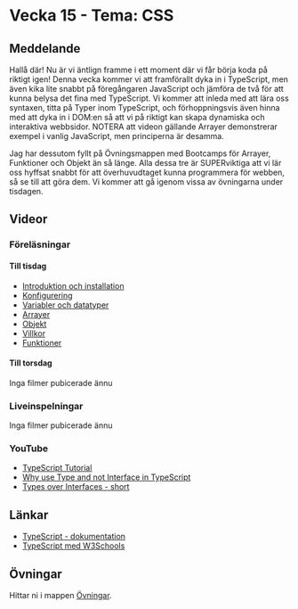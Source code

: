 # Vecka 15 - Tema: CSS

## Meddelande
Hallå där! Nu är vi äntlign framme i ett moment där vi får börja koda på riktigt igen! Denna vecka kommer vi att framförallt dyka in i TypeScript, men även kika lite snabbt på föregångaren JavaScript och jämföra de två för att kunna belysa det fina med TypeScript. Vi kommer att inleda med att lära oss syntaxen, titta på Typer inom TypeScript, och förhoppningsvis även hinna med att dyka in i DOM:en så att vi på riktigt kan skapa dynamiska och interaktiva webbsidor. NOTERA att videon gällande Arrayer demonstrerar exempel i vanlig JavaScript, men principerna är desamma. 

Jag har dessutom fyllt på Övningsmappen med Bootcamps för Arrayer, Funktioner och Objekt än så länge. Alla dessa tre är SUPERviktiga att vi lär oss hyffsat snabbt för att överhuvudtaget kunna programmera för webben, så se till att göra dem. Vi kommer att gå igenom vissa av övningarna under tisdagen.

## Videor

### Föreläsningar 

#### Till tisdag
- [Introduktion och installation](https://vimeo.com/777906914/f9fc0538d7?share=copy)
- [Konfigurering](https://vimeo.com/777907090/f9f008f064?share=copy)
- [Variabler och datatyper](https://vimeo.com/914395037/9adc69fd1b?share=copy)
- [Arrayer](https://vimeo.com/760941992/790a734d24)
- [Objekt](https://vimeo.com/918453890/7f7bbab1be?share=copy)
- [Villkor](https://vimeo.com/914799363/6303f6a794?share=copy)
- [Funktioner](https://vimeo.com/916654005/37d6ce2816?share=copy)

#### Till torsdag
Inga filmer pubicerade ännu

### Liveinspelningar
Inga filmer pubicerade ännu

### YouTube
- [TypeScript Tutorial](https://www.youtube.com/watch?v=BCg4U1FzODs)
- [Why use Type and not Interface in TypeScript](https://www.youtube.com/watch?v=Idf0zh9f3qQ)
- [Types over Interfaces - short](https://www.youtube.com/shorts/jJGzYdS4ZfY)

## Länkar 
- [TypeScript - dokumentation](https://www.typescriptlang.org/docs/)
- [TypeScript med W3Schools](https://www.w3schools.com/typescript/typescript_intro.php)

 
## Övningar
Hittar ni i mappen [Övningar](./Övningar/).
